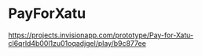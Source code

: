 # PayForXatu
https://projects.invisionapp.com/prototype/Pay-for-Xatu-cl6qrld4b00l1zu01oqadjgel/play/b9c877ee
